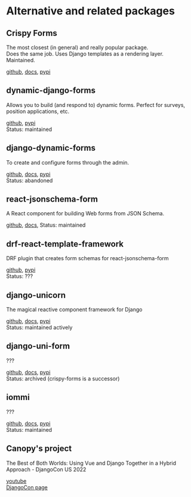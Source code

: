# Alternative and related packages

## Crispy Forms
The most closest (in general) and really popular package.  
Does the same job. Uses Django templates as a rendering layer.  
Maintained.

[github](https://github.com/django-crispy-forms/django-crispy-forms),
[docs](https://django-crispy-forms.readthedocs.io/en/latest/),
[pypi](https://pypi.org/project/django-crispy-forms/)

## dynamic-django-forms
Allows you to build (and respond to) dynamic forms. Perfect for surveys, position applications, etc.

[github](https://github.com/askvortsov1/dynamic-django-forms),
[pypi](https://pypi.org/project/dynamic-django-forms/)  
Status: maintained

## django-dynamic-forms
To create and configure forms through the admin.

[github](https://github.com/MarkusH/django-dynamic-forms),
[docs](https://django-dynamic-forms.readthedocs.io/en/latest/),
[pypi](https://pypi.org/project/django-dynamic-forms/)  
Status: abandoned

## react-jsonschema-form
A React component for building Web forms from JSON Schema.

[github](https://github.com/rjsf-team/react-jsonschema-form),
[docs](https://rjsf-team.github.io/react-jsonschema-form/),
Status: maintained

## drf-react-template-framework
DRF plugin that creates form schemas for react-jsonschema-form

[github](https://github.com/yoyowallet/drf-react-template-framework),
[pypi](https://pypi.org/project/drf-react-template-framework/)  
Status: ???

## django-unicorn
The magical reactive component framework for Django

[github](https://github.com/adamghill/django-unicorn/),
[docs](https://www.django-unicorn.com/),
[pypi](https://pypi.org/project/django-unicorn/)  
Status: maintained actively

## django-uni-form
???

[github](https://github.com/pydanny/django-uni-form),
[docs](https://django-uni-form.readthedocs.io/en/latest/),
[pypi](https://pypi.org/project/django-uni-form/)  
Status: archived (crispy-forms is a successor)

## iommi
???

[github](https://github.com/TriOptima/iommi),
[docs](https://docs.iommi.rocks/en/latest/),
[pypi](???)  
Status: maintained

## Canopy's project
The Best of Both Worlds: Using Vue and Django Together in a Hybrid Approach - DjangoCon US 2022

[youtube](https://www.youtube.com/watch?v=J0qbwKIvh4c)  
[DjangoCon page](https://2022.djangocon.us/talks/the-best-of-both-worlds-using-vue-and-in/)
